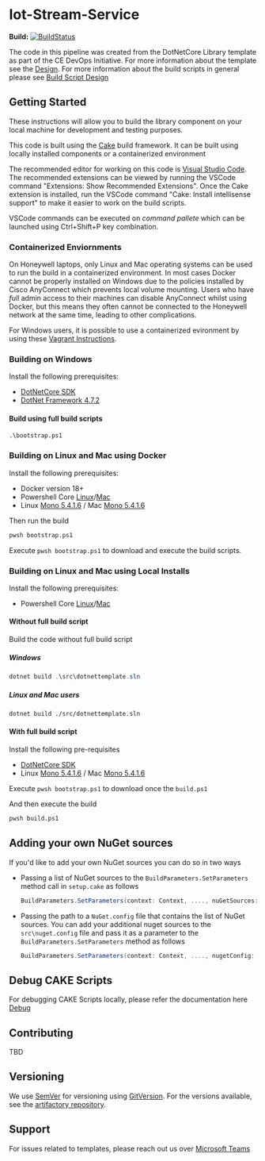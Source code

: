 # Iot-Stream-Service

**Build:**
[![BuildStatus](https://bamboo.honeywell.com/plugins/servlet/wittified/build-status/ESYOJAMJ-YXAEFBEB)](https://bamboo.honeywell.com/browse/ESYOJAMJ-YXAEFBEB)

The code in this pipeline was created from the DotNetCore Library template as part of the CE DevOps Initiative. For more information about the template see the [Design](https://confluence.honeywell.com/display/HDO/DotNetCore+Library). For more information about the build scripts in general please see [Build Script Design](https://confluence.honeywell.com/display/HDO/Build+Script+Design)

## Getting Started

These instructions will allow you to build the library component on your local machine for development and testing purposes.

This code is built using the [Cake](https://cakebuild.net/) build framework. It can be built using locally installed components or a containerized environment

The recommended editor for working on this code is [Visual Studio Code](https://code.visualstudio.com/Download). The recommended extensions can be viewed by running the VSCode command "Extensions: Show Recommended Extensions". Once the Cake extension is installed, run the VSCode command "Cake: Install intellisense support" to make it easier to work on the build scripts.

VSCode commands can be executed on _command pallete_ which can be launched using Ctrl+Shift+P key combination.

### Containerized Enviornments

On Honeywell laptops, only Linux and Mac operating systems can be used to run the build in a containerized environment.  In most cases Docker cannot be properly installed on Windows due to the policies installed by Cisco AnyConnect which prevents local volume mounting. Users who have *full* admin access to their machines can disable AnyConnect whilst using Docker, but this means they often cannot be connected to the Honeywell network at the same time, leading to other complications.

For Windows users, it is possible to use a containerized evironment by using these [Vagrant Instructions](https://confluence.honeywell.com/display/HDO/Setting+up+Ansible+and+Docker+in+Vagrant+box+for+windows+clients).

### Building on Windows

Install the following prerequisites:

* [DotNetCore SDK](https://www.microsoft.com/net/download)
* [DotNet Framework 4.7.2](https://dotnet.microsoft.com/download/dotnet-framework-runtime)

#### Build using full build scripts

```cmd
.\bootstrap.ps1
```

### Building on Linux and Mac using Docker

Install the following prerequisites:

* Docker version 18+
* Powershell Core [Linux](<https://docs.microsoft.com/en-us/powershell/scripting/setup/installing-powershell-core-on-linux?view=powershell-6>)/[Mac](<https://docs.microsoft.com/en-us/powershell/scripting/install/installing-powershell-core-on-macos?view=powershell-6>)
* Linux [Mono 5.4.1.6](https://www.mono-project.com/download/stable/#download-lin) / Mac [Mono 5.4.1.6](https://www.mono-project.com/download/stable/#download-mac)

Then run the build

```cmd
pwsh bootstrap.ps1
```

Execute `pwsh bootstrap.ps1` to download and execute the build scripts.

### Building on Linux and Mac using Local Installs

Install the following prerequisites:

* Powershell Core [Linux](<https://docs.microsoft.com/en-us/powershell/scripting/setup/installing-powershell-core-on-linux?view=powershell-6>)/[Mac](<https://docs.microsoft.com/en-us/powershell/scripting/install/installing-powershell-core-on-macos?view=powershell-6>)

#### Without full build script

Build the code without full build script

##### Windows

```powershell
dotnet build .\src\dotnettemplate.sln
```

##### Linux and Mac users

```bash
dotnet build ./src/dotnettemplate.sln
```

#### With full build script

Install the following pre-requisites

* [DotNetCore SDK](https://www.microsoft.com/net/download)
* Linux [Mono 5.4.1.6](https://www.mono-project.com/download/stable/#download-lin) / Mac [Mono 5.4.1.6](https://www.mono-project.com/download/stable/#download-mac)

Execute `pwsh bootstrap.ps1` to download once the `build.ps1`

And then execute the build

```bash
pwsh build.ps1
```

## Adding your own NuGet sources

If you'd like to add your own NuGet sources you can do so in two ways

* Passing a list of NuGet sources to the `BuildParameters.SetParameters` method call in `setup.cake` as follows

  ```csharp
  BuildParameters.SetParameters(context: Context, ...., nuGetSources: new List<string> {"https://myNuGetSource1", "https://myNugetSource2"});
  ```

* Passing the path to a `NuGet.config` file that contains the list of NuGet sources. You can add your additional nuget sources to the `src\nuget.config` file and pass it as a parameter to the `BuildParameters.SetParameters` method as follows

  ```csharp
  BuildParameters.SetParameters(context: Context, ...., nugetConfig: System.IO.Path.GetFullPath("src/nuget.config")});
  ```

## Debug CAKE Scripts

For debugging CAKE Scripts locally, please refer the documentation here [Debug](https://confluence.honeywell.com/display/HDO/FAQ:+How+to+debug+the+template+in+Visual+Studio+Code+and+Visual+Studio+2017)

## Contributing

TBD

## Versioning

We use [SemVer](http://semver.org/) for versioning using [GitVersion](https://github.com/GitTools/GitVersion). For the versions available, see the [artifactory repository](https://artifactory-na.honeywell.com/artifactory/webapp/#/artifacts/browse/simple/General/ce-devops-common-nuget-stable-local).

## Support

For issues related to templates, please reach out us over [Microsoft Teams](https://teams.microsoft.com/l/channel/19%3aeb42116337a84772a896087fdc5d2fcb%40thread.skype/Template%2520Support?groupId=421e0c0f-e743-45c4-a738-979eb840fc11&tenantId=96ece526-9c7d-48b0-8daf-8b93c90a5d18)